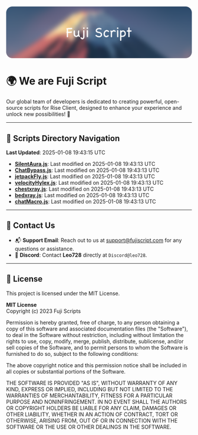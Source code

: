 ![Banner](.github/b.webp)

# 🌍 **We are Fuji Script**

Our global team of developers is dedicated to creating powerful, open-source scripts for Rise Client, designed to enhance your experience and unlock new possibilities! 🌟

---
<!-- SCRIPTS_NAVIGATION_START -->
## 📂 **Scripts Directory Navigation**

**Last Updated**: 2025-01-08 19:43:15 UTC

- **[SilentAura.js](scripts/SilentAura.js)**: Last modified on 2025-01-08 19:43:13 UTC
- **[ChatBypass.js](scripts/ChatBypass.js)**: Last modified on 2025-01-08 19:43:13 UTC
- **[jetpackFly.js](scripts/jetpackFly.js)**: Last modified on 2025-01-08 19:43:13 UTC
- **[velocityHylex.js](scripts/velocityHylex.js)**: Last modified on 2025-01-08 19:43:13 UTC
- **[chestxray.js](scripts/chestxray.js)**: Last modified on 2025-01-08 19:43:13 UTC
- **[bedxray.js](scripts/bedxray.js)**: Last modified on 2025-01-08 19:43:13 UTC
- **[chatMacro.js](scripts/chatMacro.js)**: Last modified on 2025-01-08 19:43:13 UTC

<!-- SCRIPTS_NAVIGATION_END -->

---

## 💬 **Contact Us**  
- 📬 **Support Email**: Reach out to us at [support@fujiscript.com](mailto:support@fujiscript.com) for any questions or assistance.  
- 💬 **Discord**: Contact **Leo728** directly at `Discord@leo728`.

---

## 📜 **License**

This project is licensed under the MIT License.  

**MIT License**  
Copyright (c) 2023 Fuji Scripts  

Permission is hereby granted, free of charge, to any person obtaining a copy of this software and associated documentation files (the "Software"), to deal in the Software without restriction, including without limitation the rights to use, copy, modify, merge, publish, distribute, sublicense, and/or sell copies of the Software, and to permit persons to whom the Software is furnished to do so, subject to the following conditions:  

The above copyright notice and this permission notice shall be included in all copies or substantial portions of the Software.  

THE SOFTWARE IS PROVIDED "AS IS", WITHOUT WARRANTY OF ANY KIND, EXPRESS OR IMPLIED, INCLUDING BUT NOT LIMITED TO THE WARRANTIES OF MERCHANTABILITY, FITNESS FOR A PARTICULAR PURPOSE AND NONINFRINGEMENT. IN NO EVENT SHALL THE AUTHORS OR COPYRIGHT HOLDERS BE LIABLE FOR ANY CLAIM, DAMAGES OR OTHER LIABILITY, WHETHER IN AN ACTION OF CONTRACT, TORT OR OTHERWISE, ARISING FROM, OUT OF OR IN CONNECTION WITH THE SOFTWARE OR THE USE OR OTHER DEALINGS IN THE SOFTWARE.  
